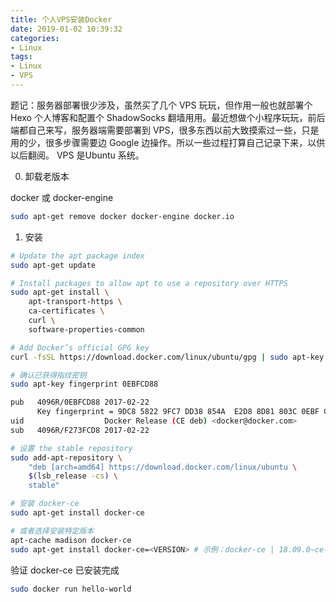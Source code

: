 ```yaml
---
title: 个人VPS安装Docker
date: 2019-01-02 10:39:32
categories: 
- Linux
tags:
- Linux
- VPS
---
```

题记：服务器部署很少涉及，虽然买了几个 VPS 玩玩，但作用一般也就部署个 Hexo 个人博客和配置个 ShadowSocks 翻墙用用。最近想做个小程序玩玩，前后端都自己来写，服务器端需要部署到 VPS，很多东西以前大致摸索过一些，只是用的少，很多步骤需要边 Google 边操作。所以一些过程打算自己记录下来，以供以后翻阅。
VPS 是Ubuntu 系统。

0. 卸载老版本

docker 或 docker-engine

```bash
sudo apt-get remove docker docker-engine docker.io
```

1. 安装

```bash
# Update the apt package index
sudo apt-get update

# Install packages to allow apt to use a repository over HTTPS
sudo apt-get install \
    apt-transport-https \
    ca-certificates \
    curl \
    software-properties-common

# Add Docker’s official GPG key
curl -fsSL https://download.docker.com/linux/ubuntu/gpg | sudo apt-key add -

# 确认已获得指纹密钥
sudo apt-key fingerprint 0EBFCD88

pub   4096R/0EBFCD88 2017-02-22
      Key fingerprint = 9DC8 5822 9FC7 DD38 854A  E2D8 8D81 803C 0EBF CD88
uid                  Docker Release (CE deb) <docker@docker.com>
sub   4096R/F273FCD8 2017-02-22

# 设置 the stable repository
sudo add-apt-repository \
    "deb [arch=amd64] https://download.docker.com/linux/ubuntu \
    $(lsb_release -cs) \
    stable"

# 安装 docker-ce
sudo apt-get install docker-ce

# 或者选择安装特定版本
apt-cache madison docker-ce
sudo apt-get install docker-ce=<VERSION> # 示例：docker-ce | 18.09.0~ce-0~ubuntu
```

验证 docker-ce 已安装完成

```bash
sudo docker run hello-world
```